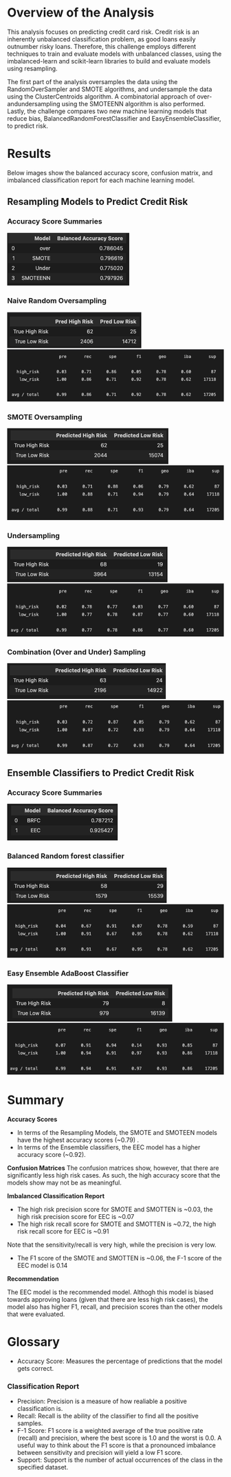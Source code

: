 # Overview of the Analysis

This analysis focuses on predicting credit card risk. Credit risk is an inherently unbalanced classification problem, as good loans easily outnumber risky loans. Therefore, this challenge employs different techniques to train and evaluate models with unbalanced classes, using the imbalanced-learn and scikit-learn libraries to build and evaluate models using resampling.

The first part of the analysis oversamples the data using the RandomOverSampler and SMOTE algorithms, and undersample the data using the ClusterCentroids algorithm. A combinatorial approach of over-andundersampling using the SMOTEENN algorithm is also performed. Lastly, the challenge compares two new machine learning models that reduce bias, BalancedRandomForestClassifier and EasyEnsembleClassifier, to predict risk.

# Results

Below images show the balanced accuracy score, confusion matrix, and imbalanced classification report for each machine learning model.

## Resampling Models to Predict Credit Risk

### Accuracy Score Summaries

<img src="Images/Summary_Accuracy_Score.png">

### Naive Random Oversampling

<img src="Images/NaiveRandomSampling_cm.png">
<img src="Images/NaiveRandomSampling_cr.png">

### SMOTE Oversampling

<img src="Images/SMOTE_cm.png">
<img src="Images/SMOTE_cr.png">

### Undersampling

<img src="Images/undersampling_cm.png">
<img src="Images/undersampling_cr.png">

### Combination (Over and Under) Sampling

<img src="Images/Comb_cm.png">
<img src="Images/Comb_cr.png">

## Ensemble Classifiers to Predict Credit Risk

### Accuracy Score Summaries

<img src="Images/Ensemble_Summary.png">

### Balanced Random forest classifier

<img src="Images/brfc_cm.png">
<img src="Images/brfc_cr.png">

### Easy Ensemble AdaBoost Classifier

<img src="Images/eec_cm.png">
<img src="Images/eec_cr.png">

# Summary

**Accuracy Scores**

- In terms of the Resampling Models, the SMOTE and SMOTEEN models have the highest accuracy scores (~0.79) .
- In terms of the Ensemble classifiers, the EEC model has a higher accuracy score (~0.92).

**Confusion Matrices**
The confusion matrices show, however, that there are significantly less high risk cases. As such, the high accuracy score that the models show may not be as meaningful.

**Imbalanced Classification Report**

- The high risk precision score for SMOTE and SMOTTEN is ~0.03, the high risk precision score for EEC is ~0.07
- The high risk recall score for SMOTE and SMOTTEN is ~0.72, the high risk recall score for EEC is ~0.91

Note that the sensitivity/recall is very high, while the precision is very low.

- The F1 score of the SMOTE and SMOTTEN is ~0.06, the F-1 score of the EEC model is 0.14

**Recommendation**

The EEC model is the recommended model. Althogh this model is biased towards approving loans (given that there are less high risk cases), the model also has higher F1, recall, and precision scores than the other models that were evaluated.

# Glossary

- Accuracy Score: Measures the percentage of predictions that the model gets correct.

### Classification Report

- Precision: Precision is a measure of how realiable a positive classification is.
- Recall: Recall is the ability of the classifier to find all the positive samples.
- F-1 Score: F1 score is a weighted average of the true positive rate (recall) and precision, where the best score is 1.0 and the worst is 0.0. A useful way to think about the F1 score is that a pronounced imbalance between sensitivity and precision will yield a low F1 score.
- Support: Support is the number of actual occurrences of the class in the specified dataset.
